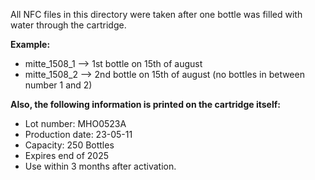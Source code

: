All NFC files in this directory were taken after one bottle was filled with water through the cartridge.

**Example:**
- mitte_1508_1 --> 1st bottle on 15th of august
- mitte_1508_2 --> 2nd bottle on 15th of august (no bottles in between number 1 and 2)

**Also, the following information is printed on the cartridge itself:**
- Lot number: MHO0523A
- Production date: 23-05-11
- Capacity: 250 Bottles
- Expires end of 2025
- Use within 3 months after activation.